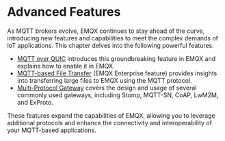 # Advanced Features

As MQTT brokers evolve, EMQX continues to stay ahead of the curve, introducing new features and capabilities to meet the complex demands of IoT applications. This chapter delves into the following powerful features: 

- [MQTT over QUIC](./introduction.md) introduces this groundbreaking feature in EMQX and explains how to enable it in EMQX.
- [MQTT-based File Transfer](../file-transfer/introduction.md) (EMQX Enterprise feature) provides insights into transferring large files to EMQX using the MQTT protocol.
- [Multi-Protocol Gateway](../gateway/gateway.md) covers the design and usage of several commonly used gateways, including Stomp, MQTT-SN, CoAP, LwM2M, and ExProto.

These features expand the capabilities of EMQX, allowing you to leverage additional protocols and enhance the connectivity and interoperability of your MQTT-based applications.